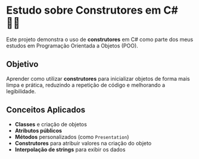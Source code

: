 # Estudo sobre Construtores em C# 👨‍💻

Este projeto demonstra o uso de **construtores** em C# como parte dos meus estudos em Programação Orientada a Objetos (POO).

##  Objetivo

Aprender como utilizar **construtores** para inicializar objetos de forma mais limpa e prática, reduzindo a repetição de código e melhorando a legibilidade.

##  Conceitos Aplicados

- **Classes** e criação de objetos
- **Atributos públicos**
- **Métodos** personalizados (como `Presentation`)
- **Construtores** para atribuir valores na criação do objeto
- **Interpolação de strings** para exibir os dados

